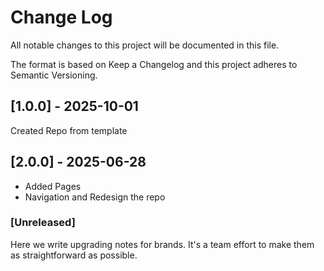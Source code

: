 # Change Log

All notable changes to this project will be documented in this file.

The format is based on Keep a Changelog and this project adheres to Semantic Versioning.

## [1.0.0] - 2025-10-01

Created Repo from template

## [2.0.0] - 2025-06-28

- Added Pages
- Navigation and Redesign the repo

### [Unreleased]

Here we write upgrading notes for brands. It's a team effort to make them as straightforward as possible.
